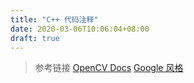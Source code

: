 ```yaml
---
title: "C++ 代码注释"
date: 2020-03-06T10:06:04+08:00
draft: true
---
```



> 参考链接
> [OpenCV Docs](https://docs.opencv.org/master/d4/db1/tutorial_documentation.html)
> [Google 风格]()

